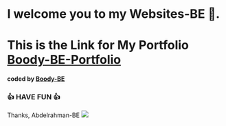 # I welcome you to my Websites-BE 👋.

# This is the Link for My Portfolio [Boody-BE-Portfolio](https://boody-be-portfolio.herokuapp.com/#projects)


<b>coded by [Boody-BE](https://github.com/Boody2004)</b>
### 👍 HAVE FUN 👍
Thanks, Abdelrahman-BE
![](https://i.imgur.com/er8GGpc.jpg)